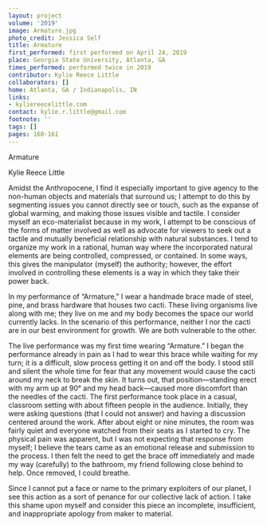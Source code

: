 ```yaml
---
layout: project
volume: '2019'
image: Armature.jpg
photo_credit: Jessica Self
title: Armature
first_performed: first performed on April 24, 2019
place: Georgia State University, Atlanta, GA
times_performed: performed twice in 2019
contributor: Kylie Reece Little
collaborators: []
home: Atlanta, GA / Indianapolis, IN
links:
- kyliereecelittle.com
contact: kylie.r.little@gmail.com
footnote: ''
tags: []
pages: 160-161
---
```



Armature

Kylie Reece Little

Amidst the Anthropocene, I find it especially important to give agency to the non-human objects and materials that surround us; I attempt to do this by segmenting issues you cannot directly see or touch, such as the expanse of global warming, and making those issues visible and tactile. I consider myself an eco-materialist because in my work, I attempt to be conscious of the forms of matter involved as well as advocate for viewers to seek out a tactile and mutually beneficial relationship with natural substances. I tend to organize my work in a rational, human way where the incorporated natural elements are being controlled, compressed, or contained. In some ways, this gives the manipulator (myself) the authority; however, the effort involved in controlling these elements is a way in which they take their power back.

In my performance of “Armature,” I wear a handmade brace made of steel, pine, and brass hardware that houses two cacti. These living organisms live along with me; they live on me and my body becomes the space our world currently lacks. In the scenario of this performance, neither I nor the cacti are in our best environment for growth. We are both vulnerable to the other.

The live performance was my first time wearing “Armature.” I began the performance already in pain as I had to wear this brace while waiting for my turn; it is a difficult, slow process getting it on and off the body. I stood still and silent the whole time for fear that any movement would cause the cacti around my neck to break the skin. It turns out, that position­—standing erect with my arm up at 90° and my head back—caused more discomfort than the needles of the cacti. The first performance took place in a casual, classroom setting with about fifteen people in the audience. Initially, they were asking questions (that I could not answer) and having a discussion centered around the work. After about eight or nine minutes, the room was fairly quiet and everyone watched from their seats as I started to cry. The physical pain was apparent, but I was not expecting that response from myself; I believe the tears came as an emotional release and submission to the process. I then felt the need to get the brace off immediately and made my way (carefully) to the bathroom, my friend following close behind to help. Once removed, I could breathe.

Since I cannot put a face or name to the primary exploiters of our planet, I see this action as a sort of penance for our collective lack of action. I take this shame upon myself and consider this piece an incomplete, insufficient, and inappropriate apology from maker to material.
